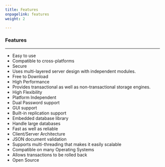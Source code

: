 ```yaml
---
title: Features
onpagelink: features
weight: 2

---
```


### **Features**
--------

- Easy to use
- Compatible to cross-platforms
- Secure
- Uses multi-layered server design with independent modules.
- Free to Download
- High Performance
- Provides transactional as well as non-transactional storage engines.
- High Flexibility
- Platform Independent
- Dual Password support
- GUI support
- Built-in replication support
- Embedded database library
- Handle large databases
- Fast as well as reliable
- Client/Server Architecture
- JSON document validation
- Supports multi-threading that makes it easily scalable
- Compatible on many Operating Systems
- Allows transactions to be rolled back
- Open Source
 
